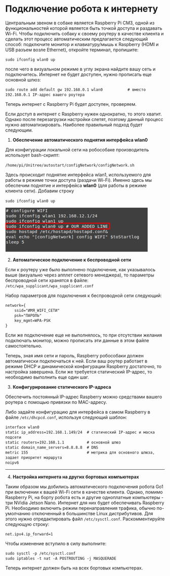 # Подключение робота к интернету


Центральным звеном в собаке является Raspberry Pi CM3, одной из функциональностей которой является быть точкой доступа и раздавать Wi-Fi. Чтобы подключить собаку к своему роутеру в качестве клиента и сделать этот процесс автоматическим предлагается следующий способ: подключите монитор и клавиатуру/мышь к Raspberry (HDMI и USB разъем возле Ethernet), откройте терминал, пропишите: 
```
sudo ifconfig wlan0 up
```
после чего в визуальном режиме в углу экрана найдите вашу сеть и подключитесь. Интернет не будет доступен, нужно прописать еще основной шлюз:
```
sudo route add default gw 192.168.0.1 wlan0           # вместо 192.168.0.1 IP-адрес вашего роутера
```

Теперь интернет с Raspberry Pi будет доступен, проверяем.

Если доступ в интернет с Raspberry нужен однократно, то этого хватит. Однако после перезагрузки настройки слетят, поэтому данный процесс нужно автоматизировать. Наиболее правильный подход будет следующим.

1) **Обеспечение автоматического поднятия интерфейса wlan0**

Для конфигурации локальной сети на робособаке производитель использует bash-скрипт:

`/home/pi/Unitree/autostart/configNetwork/configNetwork.sh`

Здесь происходит поднятие интерфейса wlan1, используемого для работы в режиме точки доступа (раздачи Wi-Fi). Именно здесь мы обеспечим поднятие и интерфейса **wlan0** (для работы в режиме клиента сети). Добавим строку

`sudo ifconfig wlan0 up`


<img src="/assets/images/go1_configNetwork.png" width="450px"/>



2) **Автоматическое подключение к беспроводной сети**

Если к роутеру уже было выполнено подключение, как указывалось выше (визуально через апплет сетевого менеджера), то параметры беспроводной сети хранятся в файле:
`/etc/wpa_supplicant/wpa_supplicant.conf`

Набор параметров для подключения к беспроводной сети следующий:

```
network={
	ssid="ИМЯ_WIFI_СЕТИ"
	psk="ПАРОЛЬ"
	key_mgmt=WPA-PSK
}
```
Если же подключение еще не выполнялось, то при отсутствии желания подключать монитор, можно прописать эти данные в этом файле самостоятельно. 

Теперь, зная имя сети и пароль, Raspberry робособаки должен автоматически подключаться к ней. Если ваш роутер работает в режиме DHCP и динамической конфигурации Raspberry достаточно, то настройка завершена. Если же требуется статический IP-адрес, то необходимо выполнить еще один шаг.

3) **Конфигурирование статического IP-адреса**

Обеспечить постоянный IP-адрес Raspberry можно средствами вашего роутера с помощью привязки по MAC-адресу.

Либо задайте конфигурацию для интерфейса в самом Raspberry в файле `/etc/dhcpcd.conf`, используя следующий шаблон:

```
interface wlan0
static ip_address=192.168.1.149/24  # статический IP-адрес и маска подсети
static routers=192.168.1.1          # основной шлюз
static domain_name_servers=8.8.8.8  # DNS
metric 155                          # метрика для основного шлюза, задает приоритет маршрута
noipv6
```


<hr>

4) **Настройка интернета на других бортовых компьютерах**

Таким образом мы добились автоматического подключения робота Go1 при включении к вашей Wi-Fi сети в качестве клиента. Однако, помимо Raspberry Pi, на борту робота есть и другие одноплатные компьютеры - три NVidia Jetson Nano. Интернет для них будет обеспечивать Raspberry Pi. Необходимо включить режим перенаправления трафика, обычно по-умолчанию отключенный в большинстве Linux дистрибутивов. Для этого нужно отредактировать файл `/etc/sysctl.conf`. Раскомментируйте следующую строку:

```
net.ipv4.ip_forward=1
```

Чтобы изменение вступило в силу выполните:

```
sudo sysctl -p /etc/sysctl.conf
sudo iptables -t nat -A POSTROUTING -j MASQUERADE
```


Теперь интернет должен быть на всех бортовых компьютерах.


